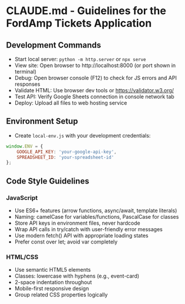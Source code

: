 # CLAUDE.md - Guidelines for the FordAmp Tickets Application

## Development Commands
- Start local server: `python -m http.server` or `npx serve`
- View site: Open browser to http://localhost:8000 (or port shown in terminal)
- Debug: Open browser console (F12) to check for JS errors and API responses
- Validate HTML: Use browser dev tools or https://validator.w3.org/
- Test API: Verify Google Sheets connection in console network tab
- Deploy: Upload all files to web hosting service

## Environment Setup
- Create `local-env.js` with your development credentials:
```js
window.ENV = {
    GOOGLE_API_KEY: 'your-google-api-key',
    SPREADSHEET_ID: 'your-spreadsheet-id'
};
```

## Code Style Guidelines

### JavaScript
- Use ES6+ features (arrow functions, async/await, template literals)
- Naming: camelCase for variables/functions, PascalCase for classes
- Store API keys in environment files, never hardcode
- Wrap API calls in try/catch with user-friendly error messages
- Use modern fetch() API with appropriate loading states
- Prefer const over let; avoid var completely

### HTML/CSS
- Use semantic HTML5 elements
- Classes: lowercase with hyphens (e.g., event-card)
- 2-space indentation throughout
- Mobile-first responsive design
- Group related CSS properties logically